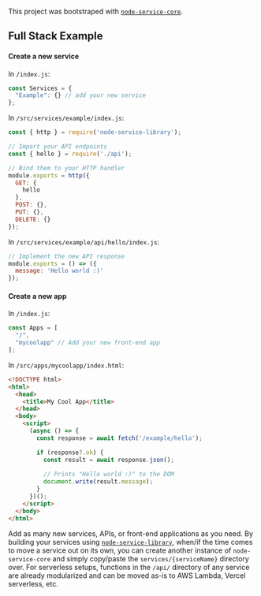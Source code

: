 This project was bootstraped with [`node-service-core`](https://github.com/bennyschmidt/node-service-core).

## Full Stack Example

#### Create a new service

In `/index.js`:

```javascript
const Services = {
  "Example": {} // add your new service
};
```

In `/src/services/example/index.js`:

```javascript
const { http } = require('node-service-library');

// Import your API endpoints
const { hello } = require('./api');

// Bind them to your HTTP handler
module.exports = http({
  GET: {
    hello
  },
  POST: {},
  PUT: {},
  DELETE: {}
});
```

In `/src/services/example/api/hello/index.js`:

```javascript
// Implement the new API response
module.exports = () => ({ 
  message: 'Hello world :)' 
});
```
#### Create a new app

In `/index.js`:

```javascript
const Apps = [
  "/",
  "mycoolapp" // Add your new front-end app
];
```

In `/src/apps/mycoolapp/index.html`:

```html
<!DOCTYPE html>
<html>
  <head>
    <title>My Cool App</title>
  </head>
  <body>
    <script>
      (async () => {
        const response = await fetch('/example/hello');

        if (response?.ok) {
          const result = await response.json();
           
          // Prints "Hello world :)" to the DOM
          document.write(result.message);
        }
      })();
    </script>
  </body>
</html>
```

Add as many new services, APIs, or front-end applications as you need. By building your services using [`node-service-library`](https://github.com/bennyschmidt/node-service-library), when/if the time comes to move a service out on its own, you can create another instance of `node-service-core` and simply copy/paste the `services/{serviceName}` directory over. For serverless setups, functions in the `/api/` directory of any service are already modularized and can be moved as-is to AWS Lambda, Vercel serverless, etc.

